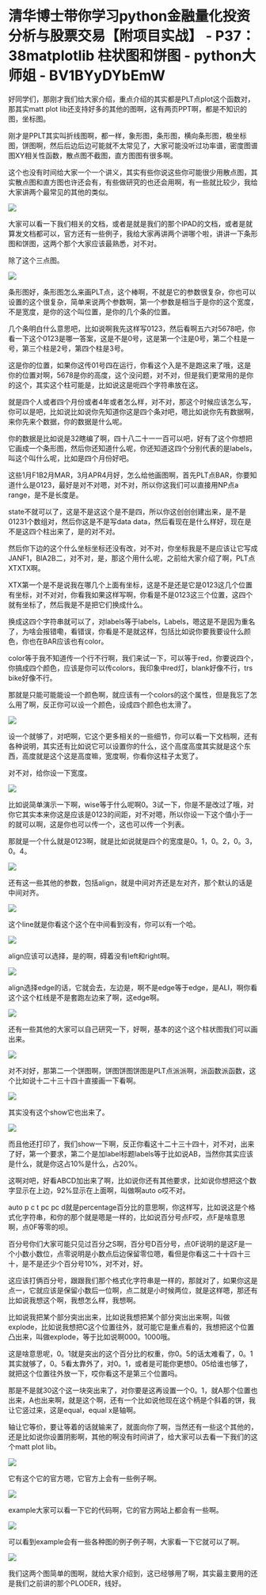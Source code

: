 # 清华博士带你学习python金融量化投资分析与股票交易【附项目实战】 - P37：38matplotlib 柱状图和饼图 - python大师姐 - BV1BYyDYbEmW

好同学们，那刚才我们给大家介绍，重点介绍的其实都是PLT点plot这个函数对，那其实matt plot lib还支持好多的其他的图啊，这有两页PPT啊，都是不知识的图，坐标图。

刚才是PPLT其实叫折线图啊，都一样，象形图，条形图，横向条形图，极坐标图，饼图啊，然后后边后边可能就不太常见了，大家可能没听过功率谱，密度图谱图XY相关性函数，散点图不截图，直方图图有很多啊。

这个也没有时间给大家一个一个讲义，其实有些你说这些你可能很少用散点图，其实散点图和直方图也许还会有，有些做研究的也还会用啊，有一些就比较少，我给大家讲两个最常见的其他的类似。



![](img/9c317bf673e7d527ff8b2e515658cdf7_1.png)

大家可以看一下我们相关的文档，或者是就是我们的那个IPAD的文档，或者是就算发文档都可以，官方还有一些例子，我给大家再讲两个讲哪个啦，讲讲一下条形图和饼图，这两个那个大家应该最熟悉，对不对。

除了这个三点图。

![](img/9c317bf673e7d527ff8b2e515658cdf7_3.png)

条形图好，条形图怎么来画PLT点，这个棒啊，不就是它的参数很复杂，你也可以设置的这个很复杂，简单来说两个参数啊，第一个参数是相当于是你的这个宽度，不是宽度，是你的这个叫位置，是你的几个条的位置。

几个条明白什么意思吧，比如说啊我先这样写0123，然后看啊五六对5678吧，你看一下这个0123是哪一答案，这是不是0号，这是第一个注是0号，第二个柱是一号，第三个柱是2号，第四个柱是3号。

这是你的位置，如果你这传01号四在运行，你看这个入是不是跑这来了哦，这是你的位置对啊，5678是你的高度，这个没问题，对不对，但是我们更常用的是你的这个，其实这个柱可能是，比如说这是呃四个字符串放在这。

就是四个人或者四个月份或者4年或者怎么样，对不对，那这个时候应该怎么写，你可以是吧，比如说比如说你先知道你这是四个条对吧，嗯比如说你先有数据啊，来你先来个数据，你的数据是什么呢。

你的数据是比如说是32瞎编了啊，四十八二十一一百可以吧，好有了这个你想把它画成一个条形图，然后你还知道什么呢，你还知道这四个分别代表的是labels，叫这个叫什么呢，比如是四个月份好吧。

这些1月F1B2月MAR，3月APR4月好，怎么给他画图啊，首先PLT点BAR，你要知道什么是0123，最好是对不对嗯，对不对，所以你这我们可以直接用NP点a range，是不是长度是。

state不就可以了，这是不是这这个是不是四，所以你这创创创建出来，是不是01231个数组对，然后你这是不是写data data，然后看现在是什么样好，现在是不是这四个柱出来了，是的对不对。

然后你下边的这个什么坐标坐标还没有改，对不对，你坐标我是不是应该让它写成JANF1，BIA2B二，对不对，是，那这个用什么呢，之前给大家介绍了啊，PLT点XTXTX啊。

XTX第一个是不是说我在哪几个上面有坐标，这是不是还是它是0123这几个位置有坐标，对不对对，你看我如果这样写啊，你看是不是0123这三个位置，这四个就有坐标了，然后我是不是把它们换成什么。

换成这四个字符串就可以了，对labels等于labels，Labels，嗯这是不是因为重名了，为啥会报错嘞，看错误，你看是不是就这样，包括比如说你要我要设什么颜色，你也在BAR应该也有color。

color等于我不知道传一个行不行啊，我们来试一下，可以等于red，你要说四个，你搞成四个颜色，应该是你可以传colors，我印象中red灯，blank好像不行，trs bike好像不行。

那就是只能可能能设一个颜色啊，就应该有一个colors的这个属性，但是我忘了怎么用了啊，反正你可以设一个颜色，设成四个颜色也太滑了。



![](img/9c317bf673e7d527ff8b2e515658cdf7_5.png)

设一个就够了，对吧啊，它这个更多相关的一些细节，你可以看一下文档啊，还有各种说明，其实还有比如说它可以设置你的什么，这个高度高度其实就是这个东西，高度就是这个这是高度嘛，宽度啊，你看你这柱子太宽了。

对不对，给你设一下宽度。

![](img/9c317bf673e7d527ff8b2e515658cdf7_7.png)

比如说简单演示一下啊，wise等于什么呢啊0。3试一下，你是不是改过了哦，对你它其实本来你这是应该是0123的间距，对不对嗯，所以你设一下这个值小于一的就可以啊，这是你也可以传一个，这也可以传一个列表。

那就是一个什么就是0123啊，就是比如说就是四个的宽度是0。1，0。2，0。3，0。4。

![](img/9c317bf673e7d527ff8b2e515658cdf7_9.png)

还有这一些其他的参数，包括align，就是中间对齐还是左对齐，那个默认的话是中间对齐。

![](img/9c317bf673e7d527ff8b2e515658cdf7_11.png)

这个line就是你看这个这个在中间看到没有，你可以有一个哈。

![](img/9c317bf673e7d527ff8b2e515658cdf7_13.png)

align应该可以选择，是的啊，碍着没有left和right啊。

![](img/9c317bf673e7d527ff8b2e515658cdf7_15.png)

align选择edge的话，它就会去，左边是，啊不是edge等于edge，是ALI，啊你看这个这个杠线是不是套跑左边来了啊，这edge啊。



![](img/9c317bf673e7d527ff8b2e515658cdf7_17.png)

还有一些其他的大家可以自己研究一下，好啊，基本的这个这个柱状图我们可以画出来。

![](img/9c317bf673e7d527ff8b2e515658cdf7_19.png)

对不对好，那第二一个饼图啊，饼图饼图饼图是PLT点派派啊，派函数派函数，这个比如说十二十三十四十直接画一下看啊。



![](img/9c317bf673e7d527ff8b2e515658cdf7_21.png)

其实没有这个show它也出来了。

![](img/9c317bf673e7d527ff8b2e515658cdf7_23.png)

而且他还打印了，我们show一下啊，反正你看这十二十三十四十，对不对，出来了好，第一个要求，第二个是加label标题labels等于比如说AB，当然你其实应该是什么，就是你这占10%是什么，占20%。

这啊对吧，好看ABCD加出来了啊，比如说你还有其他要求，比如说你想把这个数字显示在上边，92%显示在上面啊，叫做啊auto o哎不对。

auto p c t pc pc d就是percentage百分比的意思啊，你这样写，比如说这是个格式化字符串，和你的那个就是嗯是一样的，比如说百分号点F哎，点F是啥意思啊，点0F等零的呗。

百分号你们大家可能只见过百分之S啊，百分号D百分号，点0F说明的是这F是一个小数小数位，点零说明是小数点后边保留零位嗯，看但是你看这二十十四十三十，是不是还少个百分号10%，对不对，好。

这应该打俩百分号，跟跟我们那个格式化字符串是一样的，那就对了，如果你这是点一，它就应该是保留小数后一位啊，点二就是小时候两位，就是这样嗯，那还有比如说我想这个啊，我想怎么样，我想啊。

比如说我把某个部分突出出来，比如说我想把某个部分突出出来啊，叫做explode，比如说我想把C这个位置往外，就可能它是重点看的，我想把这个位置凸出来，叫做explode，等于比如说啊000。1000哦。

这是啥意思呢，0。1就是突出的这个百分比的权重，你0。5的话太难看了，0。1其实就够了，0。5看太靠外了，对0。1，或者是可能你更想0。05给谁也够了，就把这个位置往外放一下，哎你看这不是第三个位置吗。

那是不是就30这个这一块突出来了，对你要是这再设置一个0。1，就A那个位置也出来，A也出来啊，就是这个啊，还有一个比如说他现在这个柄是个斜着的饼，我让它竖过来，这是equal，equal x是轴啊。

轴让它等价，要让等着的话就输来了，就面向你了啊，当然还有一些这个其他的，还是比如说你设置阴影啊，其他的啊没有时间讲了，给大家可以去看一下我们的这个matt plot lib。



![](img/9c317bf673e7d527ff8b2e515658cdf7_25.png)

它有这个它的官方嗯，它官方上会有一些例子啊。

![](img/9c317bf673e7d527ff8b2e515658cdf7_27.png)

example大家可以看一下它的代码啊，它的官方网站上都会有一些啊。

![](img/9c317bf673e7d527ff8b2e515658cdf7_29.png)

可以看到example会有一些各种图的例子例子啊，大家看一下它就可以了啊。

![](img/9c317bf673e7d527ff8b2e515658cdf7_31.png)

我们这两个图简单的图啊，就给大家介绍到，这已经够用了啊，其实最主要用的还是我们之前讲的那个PLODER，线好。

